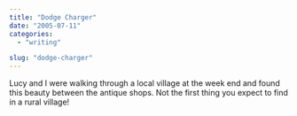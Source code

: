 ```yaml
---
title: "Dodge Charger"
date: "2005-07-11"
categories:
  - "writing"

slug: "dodge-charger"
---
```


<!-- [![](/images/25280830_1a95e74c32_m.jpg)](https://www.flickr.com/photos/funkylarma/25280830/ "Dodge")   -->

Lucy and I were walking through a local village at the week end and found this beauty between the antique shops. Not the first thing you expect to find in a rural village!
